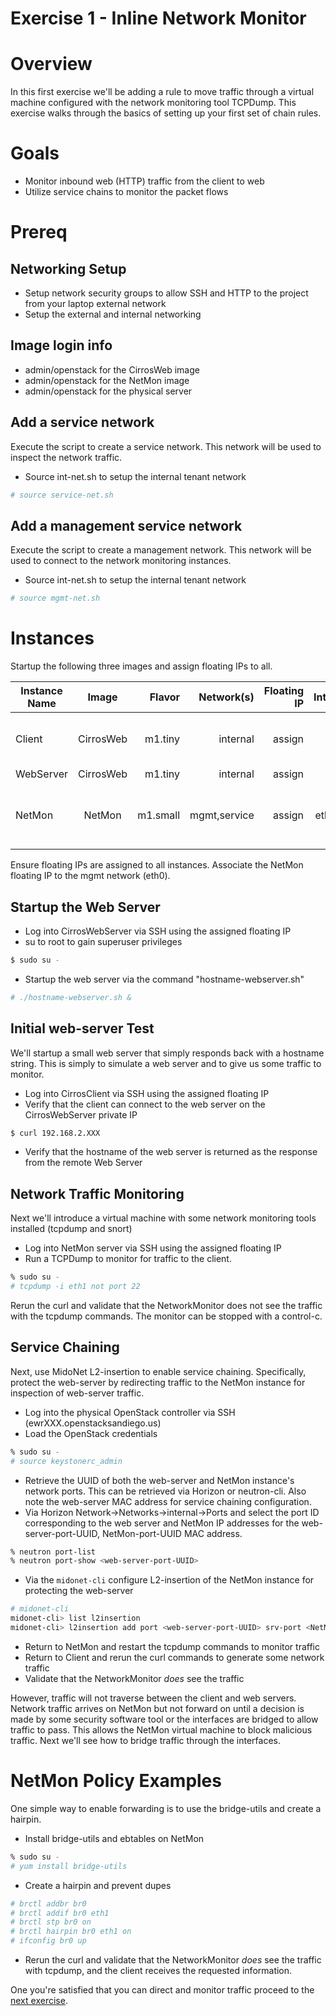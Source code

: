 
# Exercise 1 - Inline Network Monitor

# Overview

In this first exercise we'll be adding a rule to move traffic through a virtual machine configured with the network monitoring tool TCPDump. This exercise walks through the basics of setting up your first set of chain rules.

# Goals

  * Monitor inbound web (HTTP) traffic from the client to web
  * Utilize service chains to monitor the packet flows

# Prereq

## Networking Setup
  * Setup network security groups to allow SSH and HTTP to the project from your laptop external network
  * Setup the external and internal networking
  
## Image login info
  * admin/openstack for the CirrosWeb image
  * admin/openstack for the NetMon image
  * admin/openstack for the physical server

## Add a service network

Execute the script to create a service network. This network will be used to inspect the network traffic.

* Source int-net.sh to setup the internal tenant network
```bash
# source service-net.sh
```

## Add a management service network

Execute the script to create a management network. This network will be used to connect to the network monitoring instances.

* Source int-net.sh to setup the internal tenant network
```bash
# source mgmt-net.sh
```

# Instances

Startup the following three images and assign floating IPs to all. 

| Instance Name | Image         | Flavor  | Network(s)      | Floating IP | Interfaces          | Notes                            |
| ------------- |:-------------:| -------:|----------------:|------------:|--------------------:|---------------------------------:|
| Client        | CirrosWeb     | m1.tiny | internal        |  assign     | eth0                | reuse from previous exercise     |
| WebServer     | CirrosWeb     | m1.tiny | internal        |  assign     | eth0                |                                  |
| NetMon        | NetMon        | m1.small| mgmt,service    |  assign     | eth0, eth1          | eth0 to mgmt and eth1 to service | 

Ensure floating IPs are assigned to all instances. Associate the NetMon floating IP to the mgmt network (eth0).


## Startup the Web Server
* Log into CirrosWebServer via SSH using the assigned floating IP
* su to root to gain superuser privileges
```bash
$ sudo su -
```
* Startup the web server via the command "hostname-webserver.sh"
```bash
# ./hostname-webserver.sh &
```

## Initial web-server Test

We'll startup a small web server that simply responds back with a hostname string. This is simply to simulate a web server and to give us some traffic to monitor.

* Log into CirrosClient via SSH using the assigned floating IP
* Verify that the client can connect to the web server on the CirrosWebServer private IP
```bash
$ curl 192.168.2.XXX
```
* Verify that the hostname of the web server is returned as the response from the remote Web Server

## Network Traffic Monitoring

Next we'll introduce a virtual machine with some network monitoring tools installed (tcpdump and snort)

* Log into NetMon server via SSH using the assigned floating IP 
* Run a TCPDump to monitor for traffic to the client.

```bash
% sudo su -
# tcpdump -i eth1 not port 22
```

Rerun the curl and validate that the NetworkMonitor does not see the traffic with the tcpdump commands. The monitor can be stopped with a control-c.


## Service Chaining

Next, use MidoNet L2-insertion to enable service chaining. Specifically, protect the web-server by redirecting traffic to the NetMon instance for inspection of web-server traffic.


* Log into the physical OpenStack controller via SSH (ewrXXX.openstacksandiego.us)
* Load the OpenStack credentials
```bash
% sudo su -
# source keystonerc_admin
```

* Retrieve the UUID of both the web-server and NetMon instance's network ports. This can be retrieved via Horizon or neutron-cli. Also note the web-server MAC address for service chaining configuration.
* Via Horizon Network->Networks->internal->Ports and select the port ID corresponding to the web server and NetMon IP addresses for the web-server-port-UUID, NetMon-port-UUID MAC address.
```bash
% neutron port-list
% neutron port-show <web-server-port-UUID>
```

* Via the `midonet-cli` configure L2-insertion of the NetMon instance for protecting the web-server
```bash
# midonet-cli
midonet-cli> list l2insertion
midonet-cli> l2insertion add port <web-server-port-UUID> srv-port <NetMon-port-UUID> fail-open true mac <web-server-MAC> 
```

* Return to NetMon and restart the tcpdump commands to monitor traffic
* Return to Client and rerun the curl commands to generate some network traffic
* Validate that the NetworkMonitor _does_ see the traffic

However, traffic will not traverse between the client and web servers. Network traffic arrives on NetMon but not forward on until a decision is made by some security software tool or the interfaces are bridged to allow traffic to pass. This allows the NetMon virtual machine to block malicious traffic. Next we'll see how to bridge traffic through the interfaces.

#  NetMon Policy Examples

One simple way to enable forwarding is to use the bridge-utils and create a hairpin.

* Install bridge-utils and ebtables on NetMon
```bash
% sudo su -
# yum install bridge-utils
```

* Create a hairpin and prevent dupes
```bash
# brctl addbr br0
# brctl addif br0 eth1
# brctl stp br0 on
# brctl hairpin br0 eth1 on
# ifconfig br0 up
```

* Rerun the curl and validate that the NetworkMonitor _does_ see the traffic with tcpdump, and the client receives the requested information.

One you're satisfied that you can direct and monitor traffic proceed to the <A HREF="https://github.com/OpenStackSanDiego/ServiceChains/blob/master/Exercise%20%232.md">next exercise</A>.




